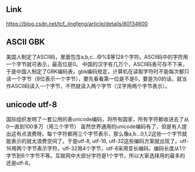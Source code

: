 ## Link
https://blog.csdn.net/tcf_jingfeng/article/details/80134600

## ASCII GBK
美国人制定了ASCII码，里面包含a,b,c...@%$等128个字符。ASCII码中的字符用一个字节就可表示，最高位是0。
中国的汉字有几万个，ASCII码表可存不下来，于是中国人制定了GBK编码表。gbk编码规定，计算机在读取字符时不能每次都只读一个字节（8位表示一个字节），要先看看第一位是不是0，要是为0的话，就当作ASCII码读入一个字节，不然就读入两个字节（汉字用两个字节表示）。

## unicode utf-8
国际组织发明了一套公用的表unicode编码，将所有国家，所有字符都收进去了从0一直到100多万（用三个字节）
虽然世界通用的unicode编码有了，但是有人提出这有点浪费呀。每个字符都用三个字节表示，那么像a,b...0,1,2这些一个字节就能表示的就太浪费空间了。于是utf-8, utf-16, utf-32这些编码方案就出现了。utf-16用两个字节表示字符，utf-32用4个字节，utf-8采用变长编码，编码长度从1个字节到6个字节不等。互联网中大部分字符是1个字节，所以大家选择用的最多的还是utf-8。
